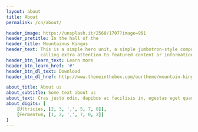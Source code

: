 ```yaml
---
layout: about
title: About
permalink: /cn/about/

header_image: https://unsplash.it/2560/1707?image=961
header_pretitle: In the hall of the
header_title: Mountainus Kingus
header_text: This is a simple hero unit, a simple jumbotron-style component for<br>
             calling extra attention to featured content or information.
header_btn_learn_text: Learn more
header_btn_learn_href: '#'
header_btn_dl_text: Download
header_btn_dl_href: http://www.themeinthebox.com/ourtheme/mountain-king-bootstrap-template/

about_title: About us
about_subtitle: Some text about us
about_text: Cras justo odio, dapibus ac facilisis in, egestas eget quam. Donec id elit non mi porta gravida at eget metus. Nullam id dolor id nibh ultricies vehicula ut id elit.
about_digits: [
	[Ultricies, [2, 3, ',', 5, 7, 8]],
	[Fermentum, [1, 2, ',', 7, 0, 2]]
]
---
```

